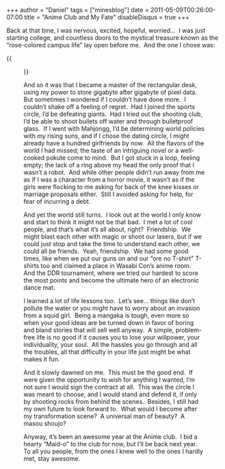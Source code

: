 +++
author = "Daniel"
tags = ["minesblog"]
date = 2011-05-09T00:26:00-07:00
title = "Anime Club and My Fate"
disableDisqus = true
+++

Back at that time, I was nervous, excited, hopeful, worried…  I was just starting college, and countless doors to the mystical treasure known as the “rose-colored campus life” lay open before me.  And the one I chose was:

{{<figure src="http://minesblog.com/anime/files/2011/05/AnimeClub-300x70.jpg" link="http://minesblog.com/anime/files/2011/05/AnimeClub.jpg" width="300" height="70">}}

<!--more-->

And so it was that I became a master of the rectangular desk, using my power to store gigabyte after gigabyte of pixel data.  But sometimes I wondered if I couldn’t have done more.  I couldn’t shake off a feeling of regret.  Had I joined the sports circle, I’d be defeating giants.  Had I tried out the shooting club, I’d be able to shoot bullets off water and through bulletproof glass.  If I went with Mahjongg, I’d be determining world policies with my rising suns, and if I chose the dating circle, I might already have a hundred girlfriends by now.  All the flavors of the world I had missed; the taste of an intriguing novel or a well-cooked pokute come to mind.  But I got stuck in a loop, feeling empty; the lack of a ring above my head the only proof that I wasn’t a robot.  And while other people didn’t run away from me as if I was a character from a horror movie, it wasn’t as if the girls were flocking to me asking for back of the knee kisses or marriage proposals either.  Still I avoided asking for help, for fear of incurring a debt.

And yet the world still turns.  I look out at the world I only know and start to think it might not be that bad.  I met a lot of cool people, and that’s what it’s all about, right?  Friendship.  We might blast each other with magic or shoot our lasers, but if we could just stop and take the time to understand each other, we could all be friends.  Yeah, friendship.  We had some good times, like when we put our guns on and our “ore no T-shirt” T-shirts too and claimed a place in Wasabi Con’s anime room.  And the DDR tournament, where we tried our hardest to score the most points and become the ultimate hero of an electronic dance mat.

I learned a lot of life lessons too.  Let’s see… things like don’t pollute the water or you might have to worry about an invasion from a squid girl.  Being a mangaka is tough, even more so when your good ideas are be turned down in favor of boring and bland stories that will sell well anyway.  A simple, problem-free life is no good if it causes you to lose your willpower, your individuality, your soul.  All the hassles you go through and all the troubles, all that difficulty in your life just might be what makes it fun.

And it slowly dawned on me.  This must be the good end.  If were given the opportunity to wish for anything I wanted, I’m not sure I would sign the contract at all.  This was the circle I was meant to choose, and I would stand and defend it, if only by shooting rocks from behind the scenes.  Besides, I still had my own future to look forward to.  What would I become after my transformation scene?  A universal man of beauty?  A masou shoujo?

Anyway, it’s been an awesome year at the Anime club.  I bid a hearty “Maid-o” to the club for now, but I’ll be back next year.  To all you people, from the ones I knew well to the ones I hardly met, stay awesome.
